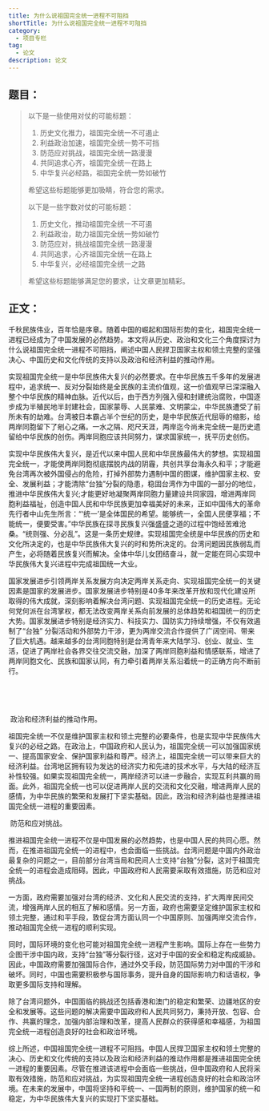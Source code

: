 ```yaml
---
title: 为什么说祖国完全统一进程不可阻挡
shortTitle: 为什么说祖国完全统一进程不可阻挡
category:
  - 项目专栏
tag:
  - 论文
description: 论文
---
```


## 题目：

> 以下是一些使用对仗的可能标题：
>
> 1. 历史文化推力，祖国完全统一不可遏止
> 2. 利益政治加速，祖国完全统一势不可挡
> 3. 防范应对挑战，祖国完全统一路漫漫
> 4. 共同追求心齐，祖国完全统一在路上
> 5. 中华复兴必经路，祖国完全统一势如破竹
>
> 希望这些标题能够更加吸睛，符合您的需求。
>
> 
>
> 以下是一些字数对仗的可能标题：
>
> 1. 历史文化，推动祖国完全统一不可遏
> 2. 利益政治，助力祖国完全统一势如破竹
> 3. 防范应对，挑战祖国完全统一路漫漫
> 4. 共同追求，心齐祖国完全统一在路上
> 5. 中华复兴，必经祖国完全统一之路
>
> 希望这些标题能够满足您的要求，让文章更加精彩。

## 正文：

​    千秋民族伟业，百年恰是序章。随着中国的崛起和国际形势的变化，祖国完全统一进程已经成为了中国发展的必然趋势。本文将从历史、政治和文化三个角度探讨为什么说祖国完全统一进程不可阻挡，阐述中国人民捍卫国家主权和领土完整的坚强决心、中国历史和文化传统的支持以及政治和经济利益的推动作用。

​    实现祖国完全统一是中华民族伟大复兴的必然要求。在中华民族五千多年的发展进程中，追求统一、反对分裂始终是全民族的主流价值观，这一价值观早已深深融入整个中华民族的精神血脉。近代以后，由于西方列强入侵和封建统治腐败，中国逐步成为半殖民地半封建社会，国家蒙辱、人民蒙难、文明蒙尘，中华民族遭受了前所未有的劫难。台湾被日本霸占半个世纪的历史，是中华民族近代屈辱的缩影，给两岸同胞留下了剜心之痛。一水之隔、咫尺天涯，两岸迄今尚未完全统一是历史遗留给中华民族的创伤。两岸同胞应该共同努力，谋求国家统一，抚平历史创伤。

​	实现中华民族伟大复兴，是近代以来中国人民和中华民族最伟大的梦想。实现祖国完全统一，才能使两岸同胞彻底摆脱内战的阴霾，共创共享台海永久和平；才能避免台湾再次被外国侵占的危险，打掉外部势力遇制中国的图谋，维护国家主权、安全、发展利益；才能清除“台独”分裂的隐患，稳固台湾作为中国的一部分的地位，推进中华民族伟大复兴;才能更好地凝聚两岸同胞力量建设共同家园，增进两岸同胞利益福祉，创造中国人民和中华民族更加幸福美好的未来，正如中国伟大的革命先行者中山先生所言：“‘统一’是全体国民的希望。能够统一，全国人民便享福；不能统一，便要受害。”中华民族在探寻民族复兴强盛盛之道的过程中饱经苦难沧桑。“统则强、分必乱”。这是一条历史规律。实现祖国完全统是中华民族的历史和文化所决定的，也是中华民族伟大复兴的时和势所决定的。台湾问题因民族弱乱而产生，必将随着民族复兴而解决。全体中华儿女团结奋斗，就一定能在同心实现中华民族伟大复兴进程中完成祖国统一大业。

​	国家发展进步引领两岸关系发展方向决定两岸关系走向、实现祖国完全统一的关键因素是国家的发展进步。国家发展进步特别是40多年来改革开放和现代化建设所取得的伟大成就，深刻影响着解决台湾问题、实现祖国完全统一的历史进程。无论何党何派在台湾掌权，都无法改变两岸关系向前发展的总体趋势和祖国统一的历史大势。国家发展进步特别是经济实力、科技实力、国防实力持续增强，不仅有效遏制了“台独” 分裂活动和外部势力干涉，更为两岸交流合作提供了广阔空间、带来了巨大机遇。越来越多的台湾同胞特别是台湾青年来大陆学习、创业、就业、生活，促进了两岸社会各界交往交流交融，加深了两岸同胞利益和情感联系，增进了两岸同胞文化、民族和国家认同，有力牵引着两岸关系沿着统一的正确方向不断前行。

​	

​	



​    政治和经济利益的推动作用。

​    祖国完全统一不仅是维护国家主权和领土完整的必要条件，也是实现中华民族伟大复兴的必经之路。在政治上，中国政府和人民认为，祖国完全统一可以加强国家统一、提高国家安全、保护国家利益和尊严。经济上，祖国完全统一可以带来巨大的经济利益。台湾地区拥有较为发达的经济实力和先进的技术水平，与大陆的经济互补性较强。如果实现祖国完全统一，两岸经济可以进一步融合，实现互利共赢的局面。此外，祖国完全统一也可以促进两岸人民的交流和文化交融，增进两岸人民的感情，为中华民族的繁荣和发展打下坚实基础。因此，政治和经济利益也是推进祖国完全统一进程的重要因素。

​    防范和应对挑战。

推进祖国完全统一进程不仅是中国发展的必然趋势，也是中国人民的共同心愿。然而，在推进祖国完全统一的进程中，也会面临一些挑战。台湾问题是中国内外政治最复杂的问题之一，目前部分台湾当局和民间人士支持“台独”分裂，这对于祖国完全统一的进程会造成阻碍。因此，中国政府和人民需要采取有效措施，防范和应对挑战。

​    一方面，政府需要加强对台湾的经济、文化和人民交流的支持，扩大两岸民间交流，增强两岸人民的相互了解和感情。另一方面，政府也需要坚定维护国家主权和领土完整，通过和平手段，敦促台湾方面认同一个中国原则、加强两岸交流合作，推动祖国完全统一进程的顺利实现。

​    同时，国际环境的变化也可能对祖国完全统一进程产生影响。国际上存在一些势力企图干涉中国内政，支持“台独”等分裂行径，这对于中国的安全和稳定构成威胁。因此，中国政府需要加强国际合作，通过外交手段，防范国际势力对中国的干涉和破坏。同时，中国也需要积极参与国际事务，提升自身的国际影响力和话语权，争取更多国际支持和理解。

​    除了台湾问题外，中国面临的挑战还包括香港和澳门的稳定和繁荣、边疆地区的安全和发展等。这些问题的解决需要中国政府和人民共同努力，秉持开放、包容、合作、共赢的理念，加强内部治理和改革，提高人民群众的获得感和幸福感，为祖国完全统一进程创造良好的社会和政治环境。

​    综上所述，中国祖国完全统一进程不可阻挡。中国人民捍卫国家主权和领土完整的决心、历史和文化传统的支持以及政治和经济利益的推动作用都是推进祖国完全统一进程的重要因素。尽管在推进该进程中会面临一些挑战，但中国政府和人民将采取有效措施，防范和应对挑战，为实现祖国完全统一进程创造良好的社会和政治环境。在未来的发展中，中国将坚持和平统一、一国两制的原则，维护国家的统一和稳定，为中华民族伟大复兴的实现打下坚实基础。

